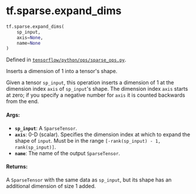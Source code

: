 <div itemscope itemtype="http://developers.google.com/ReferenceObject">
<meta itemprop="name" content="tf.sparse.expand_dims" />
<meta itemprop="path" content="Stable" />
</div>

# tf.sparse.expand_dims

``` python
tf.sparse.expand_dims(
    sp_input,
    axis=None,
    name=None
)
```



Defined in [`tensorflow/python/ops/sparse_ops.py`](/code/stable/tensorflow/python/ops/sparse_ops.py).

Inserts a dimension of 1 into a tensor's shape.

Given a tensor `sp_input`, this operation inserts a dimension of 1 at the
dimension index `axis` of `sp_input`'s shape. The dimension index `axis`
starts at zero; if you specify a negative number for `axis` it is counted
backwards from the end.

#### Args:

* <b>`sp_input`</b>: A `SparseTensor`.
* <b>`axis`</b>: 0-D (scalar). Specifies the dimension index at which to expand the
    shape of `input`. Must be in the range `[-rank(sp_input) - 1,
    rank(sp_input)]`.
* <b>`name`</b>: The name of the output `SparseTensor`.


#### Returns:

A `SparseTensor` with the same data as `sp_input`, but its shape has an
additional dimension of size 1 added.